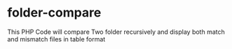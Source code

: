 folder-compare
==============

This PHP Code will compare Two folder recursively and display both match and mismatch files in table format
